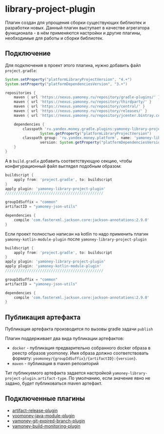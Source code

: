 # library-project-plugin
Плагин создан для упрощения сборки существующих библиотек и разработки новых.
Данный плагин выступает в качестве агрегатора функционала - в нём применяются настройки и другие плагины, 
необходимые для работы и сборки библиотек.

## Подключение
Для подключения в проект этого плагина, нужно добавить файл ```project.gradle```:
```groovy
System.setProperty("platformLibraryProjectVersion", "4.+")
System.setProperty("platformDependenciesVersion", "3.+")

repositories {
    maven { url 'https://nexus.yamoney.ru/repository/gradle-plugins/' }
    maven { url 'https://nexus.yamoney.ru/repository/thirdparty/' }
    maven { url 'https://nexus.yamoney.ru/repository/central/' }
    maven { url 'https://nexus.yamoney.ru/repository/releases/' }
    maven { url 'https://nexus.yamoney.ru/repository/jcenter.bintray.com/' }

    dependencies {
        classpath 'ru.yandex.money.gradle.plugins:yamoney-library-project-plugin:' + 
                System.getProperty("platformLibraryProjectVersion")
        classpath group: 'ru.yandex.money.platform', name: 'yamoney-libraries-dependencies', 
                version: System.getProperty("platformDependenciesVersion"), ext: 'zip'
    }
}
```
А в `build.gradle` добавить соответствующую секцию, чтобы конфигурационный файл выглядел подобным образом:
```groovy
buildscript {
    apply from: 'project.gradle', to: buildscript
}
apply plugin: 'yamoney-library-project-plugin'
/////////////////////////////////////////////

groupIdSuffix = "common"
artifactID = "yamoney-json-utils"

dependencies {
    compile 'com.fasterxml.jackson.core:jackson-annotations:2.9.0'
}
```

Если проект полностью написан на kotlin то надо применить плагин `yamoney-kotlin-module-plugin` после `yamoney-library-project-plugin`
```groovy
buildscript {
    apply from: 'project.gradle', to: buildscript
}
apply plugin: 'yamoney-library-project-plugin'
apply plugin: 'yamoney-kotlin-module-plugin'
/////////////////////////////////////////////

groupIdSuffix = "common"
artifactID = "yamoney-json-utils"

dependencies {
    compile 'com.fasterxml.jackson.core:jackson-annotations:2.9.0'
}
```

## Публикация артефакта
Публикация артефакта производится по вызовы gradle задачи `publish`

Плагин поддерживает два вида публикации артефактов:
- `docker` - публикация предварительно собранного docker образа в реестр образов yoomoney. 
  Имя образа должно соответствовать формату: `yoomoney/{groupIdSuffix}/{artifactID}:{version}`.
- `maven` - публикация в maven репозиторий

Тит публикуемого артефакта задается настройкой `yamoney-library-project-plugin.artifact-type`.
По умолчанию, если значение явно не задано, будет публиковаться maven артефакт.

## Подключенные плагины
* [artifact-release-plugin](https://github.com/yoomoney-gradle-plugins/artifact-release-plugin/blob/master/README.md)
* [yoomoney-java-module-plugin](https://bitbucket.yamoney.ru/projects/BACKEND-GRADLE-PLUGINS/repos/module-project-plugin/browse/README.md)
* [yamoney-git-expired-branch-plugin](https://bitbucket.yamoney.ru/projects/BACKEND-GRADLE-PLUGINS/repos/git-expired-branch-plugin/browse/README.md)
* [yamoney-build-monitoring-plugin](https://bitbucket.yamoney.ru/projects/BACKEND-GRADLE-PLUGINS/repos/build-monitoring-plugin/browse/README.md)
